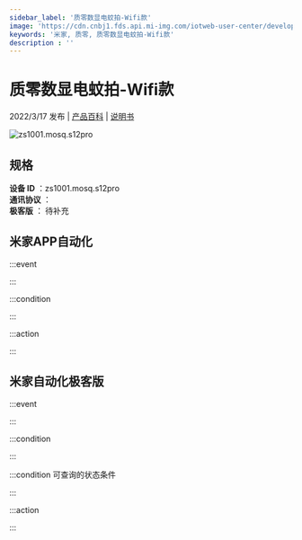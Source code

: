 ```yaml
---
sidebar_label: '质零数显电蚊拍-Wifi款'
image: 'https://cdn.cnbj1.fds.api.mi-img.com/iotweb-user-center/developer_16790479575926KN7ESlu.png?GalaxyAccessKeyId=AKVGLQWBOVIRQ3XLEW&Expires=9223372036854775807&Signature=O4E5Ptv7+32knzJcLjxrdDHUAzk='
keywords: '米家, 质零, 质零数显电蚊拍-Wifi款'
description : ''
---
```

# 质零数显电蚊拍-Wifi款

2022/3/17 发布 | [产品百科](https://home.mi.com/webapp/content/baike/product/index.html?model=zs1001.mosq.s12pro/) | [说明书](https://home.mi.com/views/introduction.html?model=zs1001.mosq.s12pro&region=cn)

![zs1001.mosq.s12pro](https://cdn.cnbj1.fds.api.mi-img.com/iotweb-user-center/developer_16790479575926KN7ESlu.png?GalaxyAccessKeyId=AKVGLQWBOVIRQ3XLEW&Expires=9223372036854775807&Signature=O4E5Ptv7+32knzJcLjxrdDHUAzk=)

## 规格  
> 
**设备 ID** ：zs1001.mosq.s12pro  
**通讯协议** ：  
**极客版**  ： 待补充 


## 米家APP自动化  

:::event  

:::

:::condition  

:::

:::action   

:::

## 米家自动化极客版  

:::event  

:::

:::condition  

:::

:::condition 可查询的状态条件  

:::

:::action  

:::

        
